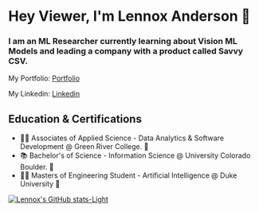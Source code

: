 # Hey Viewer, I'm Lennox Anderson 👋

### I am an ML Researcher currently learning about Vision ML Models and leading a company with a product called Savvy CSV.

My Portfolio: [Portfolio]

My Linkedin: [Linkedin]

## Education & Certifications
- 🧑‍💻 Associates of Applied Science - Data Analytics & Software Development @ Green River College. 🐊
- 📚 Bachelor's of Science - Information Science @ University Colorado Boulder. 🦬
- 🧑‍🎨 Masters of Engineering Student - Artificial Intelligence @ Duke University 💙

[Portfolio]: https://lennoxanderson.com/portfolio
[Linkedin]: https://www.linkedin.com/in/lennox-a/

[![Lennox's GitHub stats-Light](https://github-readme-stats.vercel.app/api?username=lennox55555&show_icons=true&theme=default#gh-light-mode-only)](https://github.com/anuraghazra/github-readme-stats#responsive-card-theme#gh-light-mode-only)


